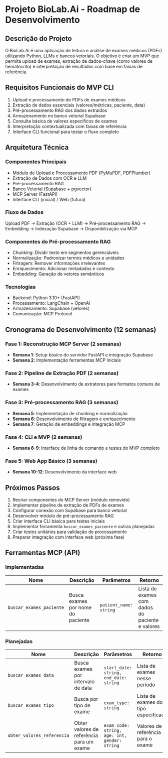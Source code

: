 # Projeto BioLab.Ai - Roadmap de Desenvolvimento

## Descrição do Projeto
O BioLab.Ai é uma aplicação de leitura e análise de exames médicos (PDFs) utilizando Python, LLMs e bancos vetoriais. O objetivo é criar um MVP que permita upload de exames, extração de dados-chave (como valores de hematócrito) e interpretação de resultados com base em faixas de referência.

## Requisitos Funcionais do MVP CLI
1. Upload e processamento de PDFs de exames médicos
2. Extração de dados essenciais (valores/métricas, paciente, data)
3. Pré-processamento RAG dos dados extraídos
4. Armazenamento no banco vetorial Supabase
5. Consulta básica de valores específicos de exames
6. Interpretação contextualizada com faixas de referência
7. Interface CLI funcional para testar o fluxo completo

## Arquitetura Técnica

### Componentes Principais
- Módulo de Upload e Processamento PDF (PyMuPDF, PDFPlumber)
- Extração de Dados com OCR e LLM
- Pré-processamento RAG
- Banco Vetorial (Supabase + pgvector)
- MCP Server (FastAPI)
- Interface CLI (inicial) / Web (futura)

### Fluxo de Dados
Upload PDF → Extração (OCR + LLM) → Pré-processamento RAG → Embedding → Indexação Supabase → Disponibilização via MCP

### Componentes do Pré-processamento RAG
- Chunking: Dividir texto em segmentos gerenciáveis
- Normalização: Padronizar termos médicos e unidades
- Filtragem: Remover informações irrelevantes
- Enriquecimento: Adicionar metadados e contexto
- Embedding: Geração de vetores semânticos

### Tecnologias
- Backend: Python 3.10+ (FastAPI)
- Processamento: LangChain + OpenAI
- Armazenamento: Supabase (vetores)
- Comunicação: MCP Protocol

## Cronograma de Desenvolvimento (12 semanas)

### Fase 1: Reconstrução MCP Server (2 semanas)
- **Semana 1**: Setup básico do servidor FastAPI e integração Supabase
- **Semana 2**: Implementação ferramentas MCP iniciais

### Fase 2: Pipeline de Extração PDF (2 semanas)
- **Semana 3-4**: Desenvolvimento de extratores para formatos comuns de exames

### Fase 3: Pré-processamento RAG (3 semanas)
- **Semana 5**: Implementação de chunking e normalização
- **Semana 6**: Desenvolvimento de filtragem e enriquecimento
- **Semana 7**: Geração de embeddings e integração MCP

### Fase 4: CLI e MVP (2 semanas)
- **Semana 8-9**: Interface de linha de comando e testes do MVP completo

### Fase 5: Web App Básico (3 semanas)
- **Semana 10-12**: Desenvolvimento da interface web

## Próximos Passos
1. Recriar componentes do MCP Server (módulo removido)
2. Implementar pipeline de extração de PDFs de exames
3. Configurar conexão com Supabase para banco vetorial
4. Desenvolver módulo de pré-processamento RAG
5. Criar interface CLI básica para testes iniciais
6. Implementar ferramenta `buscar_exames_paciente` e outras planejadas
7. Criar testes unitários para validação do processamento
8. Preparar integração com interface web (próxima fase)

## Ferramentas MCP (API)

### Implementadas
| Nome | Descrição | Parâmetros | Retorno |
|------|-----------|------------|---------|
| `buscar_exames_paciente` | Busca exames por nome do paciente | `patient_name: string` | Lista de exames com dados do paciente e valores |

### Planejadas
| Nome | Descrição | Parâmetros | Retorno |
|------|-----------|------------|---------|
| `buscar_exames_data` | Busca exames por intervalo de data | `start_date: string, end_date: string` | Lista de exames nesse período |
| `buscar_exames_tipo` | Busca por tipo de exame | `exam_type: string` | Lista de exames do tipo especificado |
| `obter_valores_referencia` | Obter valores de referência para um exame | `exam_code: string, age: int, gender: string` | Valores de referência para o exame |